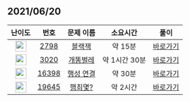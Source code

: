 ## 2021/06/20
| 난이도 | 번호 | 문제 이름 | 소요시간 | 풀이 
|:------:|:----:|:---------:|:------:|:------:|
| <img height="25px" width="25px" src="https://static.solved.ac/tier_small/4.svg"/> | [2798](https://www.acmicpc.net/problem/2798) | [블랙잭](https://www.acmicpc.net/problem/2798) | 약 15분 | [바로가기](https://github.com/MinsangKong/DailyProblem/blob/main/06-20/1-1.py)| 
| <img height="25px" width="25px" src="https://static.solved.ac/tier_small/11.svg"/> | [3020](https://www.acmicpc.net/problem/3020) | [개똥벌레](https://www.acmicpc.net/problem/3020) | 약 1시간 30분 | [바로가기](https://github.com/MinsangKong/DailyProblem/blob/main/06-20/2.py)|
| <img height="25px" width="25px" src="https://static.solved.ac/tier_small/12.svg"/> | [16398](https://www.acmicpc.net/problem/16398) | [행성 연결](https://www.acmicpc.net/problem/16398) | 약 30분 | [바로가기](https://github.com/MinsangKong/DailyProblem/blob/main/06-20/3.py)| 
| <img height="25px" width="25px" src="https://static.solved.ac/tier_small/15.svg"/> | [19645](https://www.acmicpc.net/problem/19645) | [햄최몇?](https://www.acmicpc.net/problem/19645) | 약 2시간 | [바로가기](https://github.com/MinsangKong/DailyProblem/blob/main/06-20/4-2.py)|